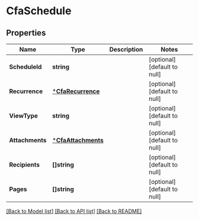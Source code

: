 # CfaSchedule

## Properties
Name | Type | Description | Notes
------------ | ------------- | ------------- | -------------
**ScheduleId** | **string** |  | [optional] [default to null]
**Recurrence** | [***CfaRecurrence**](CfaRecurrence.md) |  | [optional] [default to null]
**ViewType** | **string** |  | [optional] [default to null]
**Attachments** | [***CfaAttachments**](CfaAttachments.md) |  | [optional] [default to null]
**Recipients** | **[]string** |  | [optional] [default to null]
**Pages** | **[]string** |  | [optional] [default to null]

[[Back to Model list]](../README.md#documentation-for-models) [[Back to API list]](../README.md#documentation-for-api-endpoints) [[Back to README]](../README.md)


